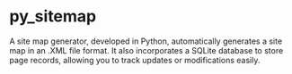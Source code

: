 # py_sitemap
A site map generator, developed in Python, automatically generates a site map in an .XML file format. It also incorporates a SQLite database to store page records, allowing you to track updates or modifications easily.
